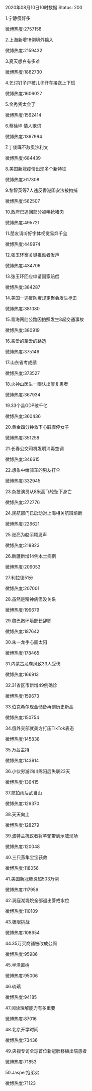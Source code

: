 2020年08月10日10时数据
Status: 200

1.宁静瘦好多

微博热度:2757158

2.上海新增18例境外输入

微博热度:2159432

3.夏天想白有多难

微博热度:1882730

4.乞讨钉子户被儿子开车接送上下班

微博热度:1606027

5.金秀贤太会了

微博热度:1562414

6.蔡徐坤 情人歌词

微博热度:1367994

7.丁俊晖不敌奥沙利文

微博热度:684439

8.美国新冠疫情出现多个新特征

微博热度:617308

9.黎智英等7人违反香港国安法被拘捕

微博热度:562507

10.政府已追回部分被哄抢猪肉

微博热度:495721

11.朋友请听好字体视觉易烊千玺

微博热度:449974

12.张玉环案关键推动者发声

微博热度:434706

13.张玉环回应申请国家赔偿

微博热度:384287

14.美国一违反防疫规定聚会发生枪击

微博热度:381080

15.青海网红公路因拍照发生8起交通事故

微博热度:380919

16.亲爱的挚爱的路透

微博热度:375146

17.山东省考成绩

微博热度:373527

18.火神山医生一眼认出康复患者

微博热度:367934

19.33个县GDP破千亿

微博热度:360436

20.黄金四分钟救下心脏骤停女子

微博热度:351258

21.长春公交司机发明消毒空调

微博热度:346615

22.想象中给骑车的男友打伞

微博热度:332945

23.杂技演员从8米高飞轮坠下身亡

微博热度:272776

24.民航部门已启动对上海相关航班熔断

微博热度:226621

25.张亮为赵丽颖发声

微博热度:218823

26.新疆新增14例本土病例

微博热度:209053

27.利拉德51分

微博热度:207001

28.虽然是精神病但没关系

微博热度:199679

29.黎巴嫩环境部长辞职

微博热度:187642

30.朱一龙手心画太阳

微博热度:178465

31.内蒙古龙卷风致33人受伤

微博热度:166913

32.31省区市新增49例确诊

微博热度:159673

33.伯克希尔现金储备再创历史新高

微博热度:150754

34.俄外交部就美方打压TikTok表态

微博热度:145838

35.万茜主持

微博热度:143914

36.小伙穷游四川绵阳后失联23天

微博热度:136415

37.航拍雨后武当山

微博热度:129370

38.天天向上

微博热度:128279

39.波特兰抗议者将羊驼带到示威现场

微博热度:120048

40.三只燕隼宝宝获救

微博热度:118056

41.美国新冠肺炎超503万例

微博热度:117956

42.洞庭湖堤垸全部退出警戒水位

微博热度:110109

43.极限挑战

微博热度:108654

44.35万买商铺被改成公厕

微博热度:95986

45.半泽直树

微博热度:95006

46.琉璃

微博热度:94185

47.阅读理解能力有多重要

微博热度:87016

48.北京开学时间

微博热度:73436

49.央视专访全球首位新冠肺移植出院患者

微博热度:71853

50.Jasper抱弟弟

微博热度:71123

